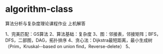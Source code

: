 # algorithm-class
算法分析与复杂度理论课程作业  上机解答

1、完美匹配：GS算法
2、算法基础：复杂度
3、图：邻接表，邻接矩阵；BFS，DFS，二部图，DAG，拓扑排序
4、贪心法：Dijkstra最短距离，最小生成树（Prim，Kruskal--based on union find，Reverse-delete）
5、
